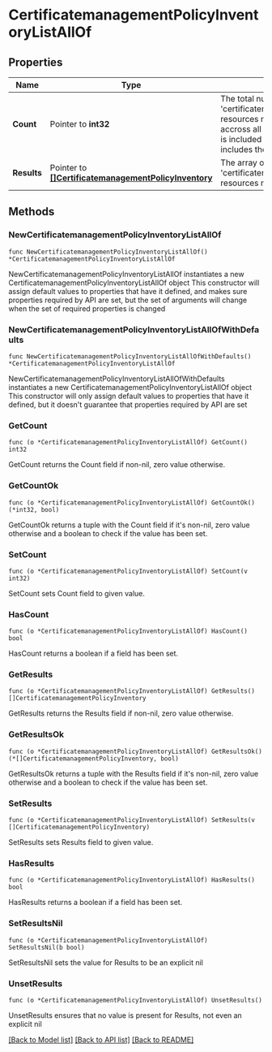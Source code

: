 # CertificatemanagementPolicyInventoryListAllOf

## Properties

Name | Type | Description | Notes
------------ | ------------- | ------------- | -------------
**Count** | Pointer to **int32** | The total number of &#39;certificatemanagement.PolicyInventory&#39; resources matching the request, accross all pages. The &#39;Count&#39; attribute is included when the HTTP GET request includes the &#39;$inlinecount&#39; parameter. | [optional] 
**Results** | Pointer to [**[]CertificatemanagementPolicyInventory**](CertificatemanagementPolicyInventory.md) | The array of &#39;certificatemanagement.PolicyInventory&#39; resources matching the request. | [optional] 

## Methods

### NewCertificatemanagementPolicyInventoryListAllOf

`func NewCertificatemanagementPolicyInventoryListAllOf() *CertificatemanagementPolicyInventoryListAllOf`

NewCertificatemanagementPolicyInventoryListAllOf instantiates a new CertificatemanagementPolicyInventoryListAllOf object
This constructor will assign default values to properties that have it defined,
and makes sure properties required by API are set, but the set of arguments
will change when the set of required properties is changed

### NewCertificatemanagementPolicyInventoryListAllOfWithDefaults

`func NewCertificatemanagementPolicyInventoryListAllOfWithDefaults() *CertificatemanagementPolicyInventoryListAllOf`

NewCertificatemanagementPolicyInventoryListAllOfWithDefaults instantiates a new CertificatemanagementPolicyInventoryListAllOf object
This constructor will only assign default values to properties that have it defined,
but it doesn't guarantee that properties required by API are set

### GetCount

`func (o *CertificatemanagementPolicyInventoryListAllOf) GetCount() int32`

GetCount returns the Count field if non-nil, zero value otherwise.

### GetCountOk

`func (o *CertificatemanagementPolicyInventoryListAllOf) GetCountOk() (*int32, bool)`

GetCountOk returns a tuple with the Count field if it's non-nil, zero value otherwise
and a boolean to check if the value has been set.

### SetCount

`func (o *CertificatemanagementPolicyInventoryListAllOf) SetCount(v int32)`

SetCount sets Count field to given value.

### HasCount

`func (o *CertificatemanagementPolicyInventoryListAllOf) HasCount() bool`

HasCount returns a boolean if a field has been set.

### GetResults

`func (o *CertificatemanagementPolicyInventoryListAllOf) GetResults() []CertificatemanagementPolicyInventory`

GetResults returns the Results field if non-nil, zero value otherwise.

### GetResultsOk

`func (o *CertificatemanagementPolicyInventoryListAllOf) GetResultsOk() (*[]CertificatemanagementPolicyInventory, bool)`

GetResultsOk returns a tuple with the Results field if it's non-nil, zero value otherwise
and a boolean to check if the value has been set.

### SetResults

`func (o *CertificatemanagementPolicyInventoryListAllOf) SetResults(v []CertificatemanagementPolicyInventory)`

SetResults sets Results field to given value.

### HasResults

`func (o *CertificatemanagementPolicyInventoryListAllOf) HasResults() bool`

HasResults returns a boolean if a field has been set.

### SetResultsNil

`func (o *CertificatemanagementPolicyInventoryListAllOf) SetResultsNil(b bool)`

 SetResultsNil sets the value for Results to be an explicit nil

### UnsetResults
`func (o *CertificatemanagementPolicyInventoryListAllOf) UnsetResults()`

UnsetResults ensures that no value is present for Results, not even an explicit nil

[[Back to Model list]](../README.md#documentation-for-models) [[Back to API list]](../README.md#documentation-for-api-endpoints) [[Back to README]](../README.md)



